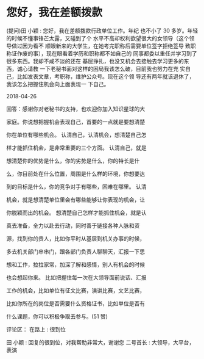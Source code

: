 # 您好，我在差额拨款

(提问)田 小颖 : 您好，我在差额拨款行政单位工作。年纪 也不小了 30 多岁。年轻的时候不懂事锋芒太露，又碰到了个 水平不高却权利欲望很大的女领导（这个领导做过因为看不 顺眼新来的大学生，在她考完职称后需要单位签字拒绝签导 致职称证作废的事），现在眼看着学历和职称都不如自己的 同事都委以重任并学习到了很多东西。我却不咸不淡的还在 基层挣扎，也没又机会去接触去学习更多的东西，诚心请教 一下老秘书面对这样的困局我该怎么破，目前我也努力在充 实自己，比如发表文章，考职称，维护公众号。现在这个领 导还有两年就该退休了，我该怎么把握住机会向上面表现一 下自己。

2018-04-26

回答：感谢你对老秘书的支持，也欢迎你加入知识星球的大

家庭。你说想把握机会表现自己，首要的一点就是要想清楚

你在单位有哪些机会。 认清自己，认清机会，想清楚自己怎

样才能抓住机会，是非常重要的三个方面。 认清自己，就是

想清楚你的优势是什么，你的劣势是什么，你的特长是什

么，你目前处在什么位置，周围是什么样的环境，你想要达

到的目标是什么，你的竞争对手有哪些，困难在哪里。 认清

机会，就是想清楚单位里会有哪些能够让你表现的机会，让

你脱颖而出的机会。 想清楚自己怎样才能抓住机会，就是认

真去准备，全力以赴去行动，同时善于链接各种人脉和资

源，找到你的贵人，比如你平时从基层到机关办事的时候，

多去机关部门串串门，跟各部门负责人聊聊天，汇报一下思

想和工作，拉拉家常，加深了解和感情，别人有机会的时候

也会想起你来。 比如把握住每一次在大领导面前说话、汇报

工作的机会，比如单位有征文比赛，演讲比赛，文艺比赛，

比如你所在的岗位是否需要什么资格证书，比如单位是否有

什么课题，你可以积极争取去参与。(51 赞)

评论区： 在路上 : 很到位

田 小颖 : 回复的很到位，对我帮助非常大，谢谢您 二号首长 : 大领导，大平台，表演